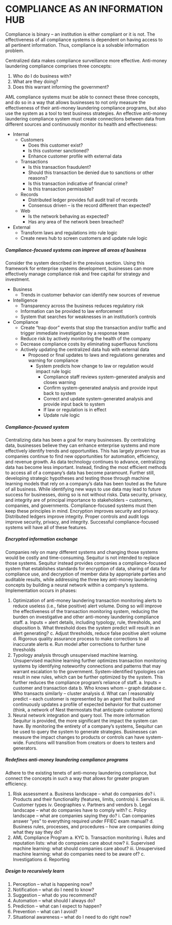 # COMPLIANCE AS AN INFORMATION HUB

Compliance is binary – an institution is either compliant or it is not. 
The effectiveness of all compliance systems is dependent on having access to all pertinent information. 
Thus, compliance is a solvable information problem.

Centralized data makes compliance surveillance more effective. 
Anti-money laundering compliance comprises three concepts:
1.	Who do I do business with?
2.	What are they doing?
3.	Does this warrant informing the government?

AML compliance systems must be able to connect these three concepts, and do so in a way that allows businesses to not only measure the effectiveness of their anti-money laundering compliance programs, but also use the system as a tool to test business strategies.
An effective anti-money laundering compliance system must create connections between data from different sources and continuously monitor its health and effectiveness:


- Internal
  - Customers
    - Does this customer exist?
    - Is this customer sanctioned?
    - Enhance customer profile with external data
  - Transactions
    - Is this transaction fraudulent?
    - Should this transaction be denied due to sanctions or other reasons?
    - Is this transaction indicative of financial crime?
    - Is this transaction permissible?
  - Records
    - Distributed ledger provides full audit trail of records
    - Consensus driven – is the record different than expected?
  - Web
    - Is the network behaving as expected?
    - Has any area of the network been breached?
- External
  - Transform laws and regulations into rule logic
  - Create news hub to screen customers and update rule logic


##### Compliance-focused systems can improve all areas of business
Consider the system described in the previous section. Using this framework for enterprise systems development, businesses can more effectively manage compliance risk and free capital for strategy and investment.
- Business
  - Trends in customer behavior can identify new sources of revenue
- Intelligence
  - Transparency across the business reduces regulatory risk
  - Information can be provided to law enforcement
  - System that searches for weaknesses in an institution’s controls
- Compliance
  - Create “trap door” events that stop the transaction and/or traffic and trigger immediate investigation by a response team
  - Reduce risk by actively monitoring the health of the company
  - Decrease compliance costs by eliminating superfluous functions
  - Actively updating the centralized data hub with external data
    - Proposed or final updates to laws and regulations generates and warning for compliance
      - System predicts how change to law or regulation would impact rule logic
        - Compliance staff reviews system-generated analysis and closes warning
        - Confirm system-generated analysis and provide input back to system
        - Correct and update system-generated analysis and provide input back to system
        - If law or regulation is in effect
        - Update rule logic

##### Compliance-focused system
Centralizing data has been a goal for many businesses. By centralizing data, businesses believe they can enhance enterprise systems and more effectively identify trends and opportunities. This has largely proven true as companies continue to find new opportunities for automation, efficiency, and revenue growth. As data technology continues to advance, centralizing data has become less important. Instead, finding the most efficient methods to access all of a company’s data has become paramount. Further still, developing strategic hypotheses and testing those through machine learning models that rely on a company’s data has been touted as the future of all business.
While identifying new ways to use data may lead to future success for businesses, doing so is not without risks. Data security, privacy, and integrity are of principal importance to stakeholders – customers, companies, and governments. Compliance-focused systems must then keep these principles in mind.
Encryption improves security and privacy. Distributed ledgers improve integrity. Proper controls and audit logs improve security, privacy, and integrity. Successful compliance-focused systems will have all of these features.

##### Encrypted information exchange
Companies rely on many different systems and changing those systems would be costly and time-consuming. Sequitur is not intended to replace those systems. Sequitur instead provides companies a compliance-focused system that establishes standards for encryption of data, sharing of data for compliance use, and decryption of member data by appropriate parties and auditable results, while addressing the three key anti-money laundering concepts by building a neural network within a company’s systems.
Implementation occurs in phases:
1.	Optimization of anti-money laundering transaction monitoring alerts to reduce useless (i.e., false positive) alert volume. Doing so will improve the effectiveness of the transaction monitoring system, reducing the burden on investigative and other anti-money laundering compliance staff.
a.	Inputs = alert details, including typology, rule, thresholds, and disposition
b.	What threshold does the system predict will result in an alert generating?
c.	Adjust thresholds, reduce false positive alert volume
d.	Rigorous quality assurance process to make corrections to all inaccurate alerts
e.	Run model after corrections to further tune thresholds
2.	Typology analysis through unsupervised machine learning. Unsupervised machine learning further optimizes transaction monitoring systems by identifying noteworthy connections and patterns that may warrant escalation to the government. System-identified typologies can result in new rules, which can be further optimized by the system. This further reduces the compliance program’s reliance of staff.
a.	Inputs = customer and transaction data
b.	Who knows whom – graph database
c.	Who transacts similarly – cluster analysis
d.	What can I reasonably predict – each customer is represented by an agent that builds and continuously updates a profile of expected behavior for that customer (think, a network of Nest thermostats that anticipate customer actions)
3.	Neural network integration and query tool. The more information Sequitur is provided, the more significant the impact the system can have. By monitoring the entirety of a company’s systems, Sequitur can be used to query the system to generate strategies. Businesses can measure the impact changes to products or controls can have system-wide. Functions will transition from creators or doers to testers and generators. 

##### Redefines anti-money laundering compliance programs
Adhere to the existing tenets of anti-money laundering compliance, but connect the concepts in such a way that allows for greater program efficiency.
1.	Risk assessment
a.	Business landscape – what do companies do?
i.	Products and their functionality (features, limits, controls)
ii.	Services
iii.	Customer types
iv.	Geographies
v.	Partners and vendors
b.	Legal landscape – what do companies have to comply with?
c.	Policy landscape – what are companies saying they do?
i.	Can companies answer “yes” to everything required under FFIEC exam manual?
d.	Business rules, processes, and procedures – how are companies doing what they say they do?
2.	AML Compliance Program
a.	KYC
b.	Transaction monitoring
i.	Rules and reputation lists: what do companies care about now?
ii.	Supervised machine learning: what should companies care about?
iii.	Unsupervised machine learning: what do companies need to be aware of?
c.	Investigations
d.	Reporting

##### Design to recursively learn
1.	Perception – what is happening now?
2.	Notification – what do I need to know?
3.	Suggestion – what do you recommend?
4.	Automation – what should I always do?
5.	Prediction – what can I expect to happen?
6.	Prevention – what can I avoid?
7.	Situational awareness – what do I need to do right now?
